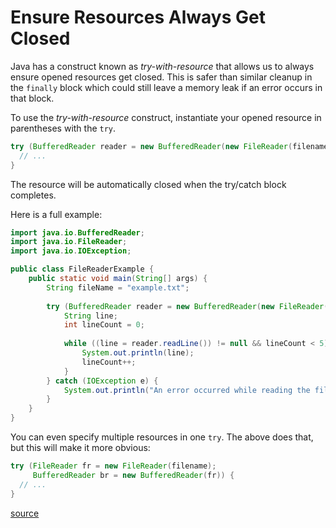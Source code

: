 # Ensure Resources Always Get Closed

Java has a construct known as _try-with-resource_ that allows us to always
ensure opened resources get closed. This is safer than similar cleanup in the
`finally` block which could still leave a memory leak if an error occurs in
that block.

To use the _try-with-resource_ construct, instantiate your opened resource in
parentheses with the `try`.

```java
try (BufferedReader reader = new BufferedReader(new FileReader(filename))) {
  // ...
}
```

The resource will be automatically closed when the try/catch block completes.

Here is a full example:

```java
import java.io.BufferedReader;
import java.io.FileReader;
import java.io.IOException;

public class FileReaderExample {
    public static void main(String[] args) {
        String fileName = "example.txt";
        
        try (BufferedReader reader = new BufferedReader(new FileReader(fileName))) {
            String line;
            int lineCount = 0;
            
            while ((line = reader.readLine()) != null && lineCount < 5) {
                System.out.println(line);
                lineCount++;
            }
        } catch (IOException e) {
            System.out.println("An error occurred while reading the file: " + e.getMessage());
        }
    }
}
```

You can even specify multiple resources in one `try`. The above does that, but
this will make it more obvious:

```java
try (FileReader fr = new FileReader(filename);
     BufferedReader br = new BufferedReader(fr)) {
  // ...
}
```

[source](https://docs.oracle.com/javase/tutorial/essential/exceptions/tryResourceClose.html)

